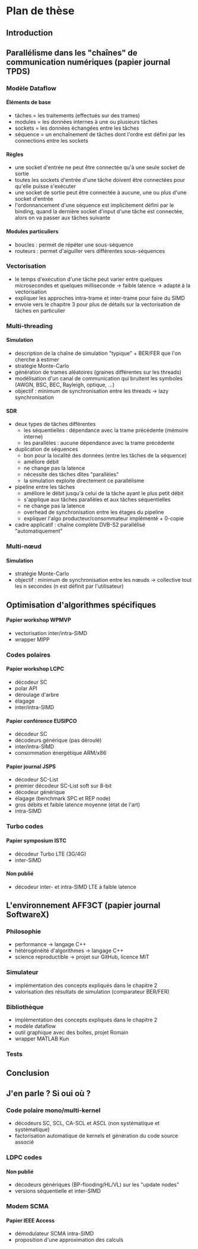 # Plan de thèse

<!-- ********************************************************************** -->
<!-- *********************************************************** CHAPITRE 1 -->
<!-- ********************************************************************** -->
## Introduction

<!-- ********************************************************************** -->
<!-- *********************************************************** CHAPITRE 2 -->
<!-- ********************************************************************** -->
## Parallélisme dans les "chaînes" de communication numériques (papier journal TPDS)

### Modèle Dataflow

#### Éléments de base

- tâches = les traitements (effectués sur des trames)
- modules = les données internes à une ou plusieurs tâches
- sockets = les données échangées entre les tâches
- séquence = un enchaînement de tâches dont l'ordre est défini par les
  connections entre les sockets

#### Règles

- une socket d'entrée ne peut être connectée qu'à une seule socket de sortie
- toutes les sockets d'entrée d'une tâche doivent être connectées pour qu'elle
  puisse s'exécuter
- une socket de sortie peut être connectée à aucune, une ou plus d'une socket
  d'entrée
- l'ordonnancement d'une séquence est implicitement défini par le binding, quand
  la dernière socket d'input d'une tâche est connectée, alors on va passer aux
  tâches suivante

#### Modules particuliers

- boucles : permet de répéter une sous-séquence
- routeurs : permet d'aiguiller vers différentes sous-séquences

### Vectorisation

- le temps d'exécution d'une tâche peut varier entre quelques microsecondes et
  quelques milliseconde -> faible latence -> adapté à la vectorisation
- expliquer les approches intra-trame et inter-trame pour faire du SIMD
- envoie vers le chapitre 3 pour plus de détails sur la vectorisation de tâches
  en particulier

### Multi-threading

#### Simulation

- description de la chaîne de simulation "typique" + BER/FER que l'on cherche à
  estimer
- stratégie Monte-Carlo
- génération de trames aléatoires (graines différentes sur les threads)
- modélisation d'un canal de communication qui bruitent les symboles (AWGN, BSC,
  BEC, Rayleigh, optique, ...)
- objectif : minimum de synchronisation entre les threads -> lazy
  synchronisation

#### SDR

- deux types de tâches différentes
  * les séquentielles : dépendance avec la trame précédente (mémoire interne)
  * les parallèles : aucune dépendance avec la trame précédente
- duplication de séquences
  * bon pour la localité des données (entre les tâches de la séquence)
  * améliore débit
  * ne change pas la latence
  * nécessite des tâches dîtes "parallèles"
  * la simulation exploite directement ce parallélisme
- pipeline entre les tâches
  * améliore le débit jusqu'à celui de la tâche ayant le plus petit débit
  * s'applique aux tâches parallèles et aux tâches séquentielles
  * ne change pas la latence
  * overhead de synchronisation entre les étages du pipeline
  * expliquer l'algo producteur/consommateur implémenté + 0-copie
- cadre applicatif : chaîne complète DVB-S2 parallélisé "automatiquement"

### Multi-nœud

#### Simulation

- stratégie Monte-Carlo
- objectif : minimum de synchronisation entre les nœuds -> collective tout les
  n secondes (n est définit par l'utilisateur)

<!-- ********************************************************************** -->
<!-- *********************************************************** CHAPITRE 3 -->
<!-- ********************************************************************** -->
## Optimisation d'algorithmes spécifiques

#### Papier workshop WPMVP

- vectorisation inter/intra-SIMD
- wrapper MIPP

### Codes polaires

#### Papier workshop LCPC

- décodeur SC
- polar API
- déroulage d'arbre
- élagage
- inter/intra-SIMD

#### Papier conférence EUSIPCO

- décodeur SC
- décodeurs générique (pas déroulé)
- inter/intra-SIMD
- consommation énergétique ARM/x86

#### Papier journal JSPS

- décodeur SC-List
- premier décodeur SC-List soft sur 8-bit
- décodeur générique
- élagage (benchmark SPC et REP node)
- gros débits et faible latence moyenne (état de l'art)
- intra-SIMD

### Turbo codes

#### Papier symposium ISTC

- décodeur Turbo LTE (3G/4G)
- inter-SIMD

#### Non publié

- décodeur inter- et intra-SIMD LTE à faible latence

<!-- ********************************************************************** -->
<!-- *********************************************************** CHAPITRE 4 -->
<!-- ********************************************************************** -->
## L'environnement AFF3CT (papier journal SoftwareX)

### Philosophie

- performance -> langage C++
- hétérogénéité d'algorithmes -> langage C++
- science reproductible -> projet sur GitHub, licence MIT

### Simulateur

- implémentation des concepts expliqués dans le chapitre 2
- valorisation des résultats de simulation (comparateur BER/FER)

### Bibliothèque

- implémentation des concepts expliqués dans le chapitre 2
- modèle dataflow
- outil graphique avec des boîtes, projet Romain
- wrapper MATLAB Kun

### Tests

<!-- ********************************************************************** -->
<!-- *********************************************************** CHAPITRE 5 -->
<!-- ********************************************************************** -->
## Conclusion

<!-- ********************************************************************** -->
<!-- *************************************************************** KESAKO -->
<!-- ********************************************************************** -->

## J'en parle ? Si oui où ?

### Code polaire mono/multi-kernel

- décodeurs SC, SCL, CA-SCL et ASCL (non systématique et systématique)
- factorisation automatique de kernels et génération du code source associé

### LDPC codes

#### Non publié

- décodeurs génériques (BP-flooding/HL/VL) sur les "update nodes"
- versions séquentielle et inter-SIMD

### Modem SCMA

#### Papier IEEE Access

- démodulateur SCMA intra-SIMD
- proposition d'une approximation des calculs